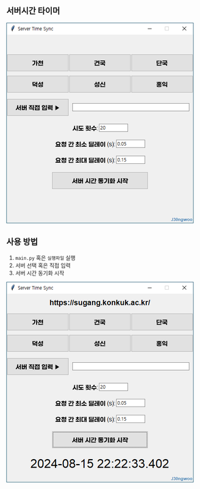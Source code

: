 ## 서버시간 타이머

![메인 화면](images/main_screen.png)

## 사용 방법

1. `main.py` 혹은 `실행파일` 실행
2. 서버 선택 혹은 직접 입력
3. 서버 시간 동기화 시작

![설정 예시](images/example1.png)
